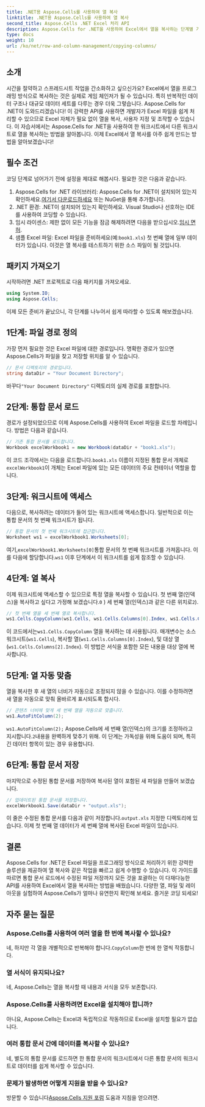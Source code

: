 ```yaml
---
title: .NET용 Aspose.Cells를 사용하여 열 복사
linktitle: .NET용 Aspose.Cells를 사용하여 열 복사
second_title: Aspose.Cells .NET Excel 처리 API
description: Aspose.Cells for .NET을 사용하여 Excel에서 열을 복사하는 단계별 가이드를 알아보세요. 명확한 지침으로 데이터 작업을 간소화하세요.
type: docs
weight: 10
url: /ko/net/row-and-column-management/copying-columns/
---
```

## 소개
시간을 절약하고 스프레드시트 작업을 간소화하고 싶으신가요? Excel에서 열을 프로그래밍 방식으로 복사하는 것은 실제로 게임 체인저가 될 수 있습니다. 특히 반복적인 데이터 구조나 대규모 데이터 세트를 다루는 경우 더욱 그렇습니다. Aspose.Cells for .NET이 도와드리겠습니다! 이 강력한 API를 사용하면 개발자가 Excel 파일을 쉽게 처리할 수 있으므로 Excel 자체가 필요 없이 열을 복사, 사용자 지정 및 조작할 수 있습니다. 이 자습서에서는 Aspose.Cells for .NET을 사용하여 한 워크시트에서 다른 워크시트로 열을 복사하는 방법을 알아봅니다. 
이제 Excel에서 열 복사를 아주 쉽게 만드는 방법을 알아보겠습니다!
## 필수 조건
코딩 단계로 넘어가기 전에 설정을 제대로 해봅시다. 필요한 것은 다음과 같습니다.
1.  Aspose.Cells for .NET 라이브러리: Aspose.Cells for .NET이 설치되어 있는지 확인하세요.[여기서 다운로드하세요](https://releases.aspose.com/cells/net/) 또는 NuGet을 통해 추가합니다.
2. .NET 환경: .NET이 설치되어 있는지 확인하세요. Visual Studio나 선호하는 IDE를 사용하여 코딩할 수 있습니다.
3.  임시 라이센스: 제한 없이 모든 기능을 잠금 해제하려면 다음을 받으십시오.[임시 면허](https://purchase.aspose.com/temporary-license/).
4. 샘플 Excel 파일: Excel 파일을 준비하세요(예:`book1.xls`) 첫 번째 열에 일부 데이터가 있습니다. 이것은 열 복사를 테스트하기 위한 소스 파일이 될 것입니다.
## 패키지 가져오기
시작하려면 .NET 프로젝트로 다음 패키지를 가져오세요.
```csharp
using System.IO;
using Aspose.Cells;
```
이제 모든 준비가 끝났으니, 각 단계를 나누어서 쉽게 따라할 수 있도록 해보겠습니다.
## 1단계: 파일 경로 정의
가장 먼저 필요한 것은 Excel 파일에 대한 경로입니다. 명확한 경로가 있으면 Aspose.Cells가 파일을 찾고 저장할 위치를 알 수 있습니다.
```csharp
// 문서 디렉토리의 경로입니다.
string dataDir = "Your Document Directory";
```
 바꾸다`"Your Document Directory"` 디렉토리의 실제 경로를 포함합니다.
## 2단계: 통합 문서 로드
경로가 설정되었으므로 이제 Aspose.Cells를 사용하여 Excel 파일을 로드할 차례입니다. 방법은 다음과 같습니다.
```csharp
// 기존 통합 문서를 로드합니다.
Workbook excelWorkbook1 = new Workbook(dataDir + "book1.xls");
```
 이 코드 조각에서는 다음을 로드합니다.`book1.xls` 이름이 지정된 통합 문서 개체로`excelWorkbook1`이 개체는 Excel 파일에 있는 모든 데이터의 주요 컨테이너 역할을 합니다.
## 3단계: 워크시트에 액세스
다음으로, 복사하려는 데이터가 들어 있는 워크시트에 액세스합니다. 일반적으로 이는 통합 문서의 첫 번째 워크시트가 됩니다.
```csharp
// 통합 문서의 첫 번째 워크시트에 접근합니다.
Worksheet ws1 = excelWorkbook1.Worksheets[0];
```
 여기,`excelWorkbook1.Worksheets[0]`통합 문서의 첫 번째 워크시트를 가져옵니다. 이를 다음에 할당합니다.`ws1` 이후 단계에서 이 워크시트를 쉽게 참조할 수 있습니다.
## 4단계: 열 복사
 이제 워크시트에 액세스할 수 있으므로 특정 열을 복사할 수 있습니다. 첫 번째 열(인덱스)을 복사하고 싶다고 가정해 보겠습니다.`0` ) 세 번째 열(인덱스)과 같은 다른 위치로`2`).
```csharp
// 첫 번째 열을 세 번째 열로 복사합니다.
ws1.Cells.CopyColumn(ws1.Cells, ws1.Cells.Columns[0].Index, ws1.Cells.Columns[2].Index);
```
 이 코드에서는`ws1.Cells.CopyColumn` 열을 복사하는 데 사용됩니다. 매개변수는 소스 워크시트(`ws1.Cells`), 복사할 열(`ws1.Cells.Columns[0].Index`), 및 대상 열(`ws1.Cells.Columns[2].Index`). 이 방법은 서식을 포함한 모든 내용을 대상 열에 복사합니다.
## 5단계: 열 자동 맞춤
열을 복사한 후 새 열의 너비가 자동으로 조정되지 않을 수 있습니다. 이를 수정하려면 새 열을 자동으로 맞춰 올바르게 표시되도록 합시다.
```csharp
// 콘텐츠 너비에 맞게 세 번째 열을 자동으로 맞춥니다.
ws1.AutoFitColumn(2);
```
`ws1.AutoFitColumn(2);` Aspose.Cells에 세 번째 열(인덱스)의 크기를 조정하라고 지시합니다.`2`내용을 완벽하게 맞추기 위해. 이 단계는 가독성을 위해 도움이 되며, 특히 긴 데이터 항목이 있는 경우 유용합니다.
## 6단계: 통합 문서 저장
마지막으로 수정된 통합 문서를 저장하여 복사된 열이 포함된 새 파일을 만들어 보겠습니다. 
```csharp
// 업데이트된 통합 문서를 저장합니다.
excelWorkbook1.Save(dataDir + "output.xls");
```
 이 줄은 수정된 통합 문서를 다음과 같이 저장합니다.`output.xls` 지정한 디렉토리에 있습니다. 이제 첫 번째 열 데이터가 세 번째 열에 복사된 Excel 파일이 있습니다.
## 결론
Aspose.Cells for .NET은 Excel 파일을 프로그래밍 방식으로 처리하기 위한 강력한 솔루션을 제공하여 열 복사와 같은 작업을 빠르고 쉽게 수행할 수 있습니다. 이 가이드를 따르면 통합 문서 로드에서 수정된 파일 저장까지 모든 것을 포괄하는 이 다재다능한 API를 사용하여 Excel에서 열을 복사하는 방법을 배웠습니다. 다양한 열, 파일 및 레이아웃을 실험하여 Aspose.Cells가 얼마나 유연한지 확인해 보세요. 즐거운 코딩 되세요!
## 자주 묻는 질문
### Aspose.Cells를 사용하여 여러 열을 한 번에 복사할 수 있나요?  
 네, 하지만 각 열을 개별적으로 반복해야 합니다.`CopyColumn`한 번에 한 열씩 작동합니다. 
### 열 서식이 유지되나요?  
네, Aspose.Cells는 열을 복사할 때 내용과 서식을 모두 보존합니다.
### Aspose.Cells를 사용하려면 Excel을 설치해야 합니까?  
아니요, Aspose.Cells는 Excel과 독립적으로 작동하므로 Excel을 설치할 필요가 없습니다.
### 여러 통합 문서 간에 데이터를 복사할 수 있나요?  
네, 별도의 통합 문서를 로드하면 한 통합 문서의 워크시트에서 다른 통합 문서의 워크시트로 데이터를 쉽게 복사할 수 있습니다.
### 문제가 발생하면 어떻게 지원을 받을 수 있나요?  
 방문할 수 있습니다[Aspose.Cells 지원 포럼](https://forum.aspose.com/c/cells/9) 도움과 지침을 얻으려면.